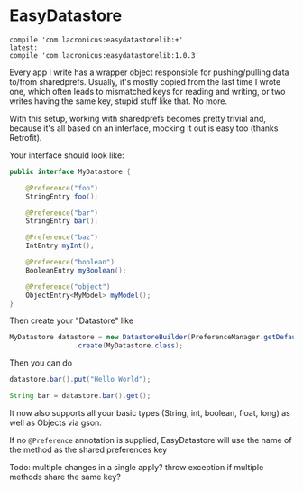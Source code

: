 # EasyDatastore

```
compile 'com.lacronicus:easydatastorelib:+'
latest: 
compile 'com.lacronicus:easydatastorelib:1.0.3'
```

Every app I write has a wrapper object responsible for pushing/pulling data to/from sharedprefs. Usually, it's mostly copied from the last time I wrote one, which often leads to mismatched keys for reading and writing, or two writes having the same key, stupid stuff like that. No more. 

With this setup, working with sharedprefs becomes pretty trivial and, because it's all based on an interface, mocking it out is easy too (thanks Retrofit). 

Your interface should look like:

```java
public interface MyDatastore {

    @Preference("foo")
    StringEntry foo();

    @Preference("bar")
    StringEntry bar();

    @Preference("baz")
    IntEntry myInt();

    @Preference("boolean")
    BooleanEntry myBoolean();

    @Preference("object")
    ObjectEntry<MyModel> myModel();
}

```

Then create your "Datastore" like 

```java
MyDatastore datastore = new DatastoreBuilder(PreferenceManager.getDefaultSharedPreferences(context))
                .create(MyDatastore.class);
```


Then you can do 

```java
datastore.bar().put("Hello World");

String bar = datastore.bar().get();
```

It now also supports all your basic types (String, int, boolean, float, long) as well as Objects via gson. 

If no `@Preference` annotation is supplied, EasyDatastore will use the name of the method as the shared preferences key

Todo:
multiple changes in a single apply?
throw exception if multiple methods share the same key?
